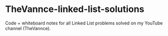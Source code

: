 # TheVannce-linked-list-solutions
Code + whiteboard notes for all Linked List problems solved on my YouTube channel (TheVannce).
